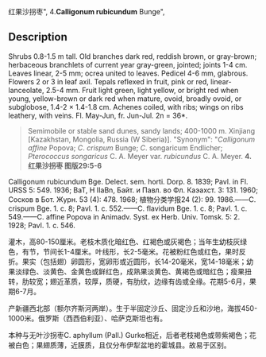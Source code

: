 红果沙拐枣",
4.**Calligonum rubicundum** Bunge",

## Description
Shrubs 0.8-1.5 m tall. Old branches dark red, reddish brown, or gray-brown; herbaceous branchlets of current year gray-green, jointed; joints 1-4 cm. Leaves linear, 2-5 mm; ocrea united to leaves. Pedicel 4-6 mm, glabrous. Flowers 2 or 3 in leaf axil. Tepals reflexed in fruit, pink or red, linear-lanceolate, 2.5-4 mm. Fruit light green, light yellow, or bright red when young, yellow-brown or dark red when mature, ovoid, broadly ovoid, or subglobose, 1.4-2 × 1.4-1.8 cm. Achenes coiled, with ribs; wings on ribs leathery, with veins. Fl. May-Jun, fr. Jun-Jul. 2n = 36*.

> Semimobile or stable sand dunes, sandy lands; 400-1000 m. Xinjiang [Kazakhstan, Mongolia, Russia (W Siberia)].
  "Synonym": "*Calligonum* *affine* Popova; *C*. *crispum* Bunge; *C*. songaricum Endlicher; *Pterococcus* *songaricus* C. A. Meyer var. *rubicundus* C. A. Meyer.
**4.红果沙拐枣 图版29:5-6**

Calligonum rubicundum Bge. Delect. sem. horti. Dorp. 8. 1839; Pavl. in Fl. URSS 5: 549. 1936; BaT, H IIaBn, Байт. и Павл. во Фл. Каэахст. 3: 131. 1960; Сосков в Бот. Журн. 53 (4): 478. 1968; 植物分类学报24 (2): 99. 1986.——C. crispum Bge. 1. c. 8; Pavl. 1. c. 552.——C. flavidum Bge. 1. c. 8; Pavl. 1. c. 549.——C. affine Popova in Animadv. Syst. ex Herb. Univ. Tomsk. 5: 2. 1928; Pavl. 1. c. 546.

灌木，高80-150厘米。老枝木质化暗红色、红褐色或灰褐色；当年生幼枝灰绿色，有节，节间长1-4厘米。叶线形，长2-5毫米。花被粉红色或红色，果时反折。果实（包括翅）卵圆形，宽卵形或近圆形，长14-20毫米，宽14-18毫米；幼果淡绿色、淡黄色、金黄色或鲜红色，成熟果淡黄色、黄褐色或暗红色；瘦果扭转，肋较宽；翅近革质，较厚，质硬，有肋纹，边缘有齿或全缘。花期5-6月，果期6-7月。

产新疆西北部（额尔齐斯河两岸）。生于半固定沙丘、固定沙丘和沙地，海拔450-1000米。俄罗斯（西西伯利亚）、哈萨克斯坦也有。

本种与无叶沙拐枣C. aphyllum (Pall.) Gurke相近，后者老枝褐色或带紫褐色；花被白色；果翅质薄，近膜质，且仅分布伊犁盆地的霍城县。故易于区别。
